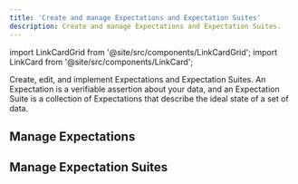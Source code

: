 ```yaml
---
title: 'Create and manage Expectations and Expectation Suites'
description: Create and manage Expectations and Expectation Suites.
---
```


import LinkCardGrid from '@site/src/components/LinkCardGrid';
import LinkCard from '@site/src/components/LinkCard';

<p class="DocItem__header-description">Create, edit, and implement Expectations and Expectation Suites. An Expectation is a verifiable assertion about your data, and an  Expectation Suite is a collection of Expectations that describe the ideal state of a set of data.</p>

## Manage Expectations

<LinkCardGrid>
  <LinkCard 
    topIcon 
    label="Create an Expectation"
    description="Create an instance of an Expectation"
    to="/core/expectations/manage_expectations#create-an-expectation" 
    icon="/img/expectation_icon.svg" 
  />
  <LinkCard 
    topIcon 
    label="Test an Expectation"
    description="Test an Expectation against a Batch of data."
    to="/core/expectations/manage_expectations#test-an-expectation" 
    icon="/img/expectation_icon.svg" 
  />
  <LinkCard 
    topIcon 
    label="Modify an Expectation"
    description="Modify the parameters for an existing Expectation"
    to="/core/expectations/manage_expectations#modify-an-expectation" 
    icon="/img/expectation_icon.svg" 
  />
  <LinkCard 
    topIcon 
    label="Customize an Expectation Class"
    description="Customize the name, default parameters, and Data Docs rendering of an existing Expectation Class"
    to="/core/expectations/manage_expectations#customize-an-expectation-class" 
    icon="/img/expectation_icon.svg" 
  />
</LinkCardGrid>

## Manage Expectation Suites

<LinkCardGrid>
  <LinkCard 
    topIcon 
    label="Create an Expectation Suite"
    description="Create an empty Expectation Suite to populate with Expectations"
    to="/core/expectation_suites/manage_expectation_suites#create-an-expectation-suite" 
    icon="/img/expectation_icon.svg" 
  />
  <LinkCard 
    topIcon 
    label="Get an existing Expectation Suite"
    description="Retrieve a previously created Expectation Suite from a Data Context"
    to="/core/expectation_suites/manage_expectation_suites#get-an-existing-expectation-suite" 
    icon="/img/expectation_icon.svg" 
  />
  <LinkCard 
    topIcon 
    label="Modify an Expectation Suite"
    description="Modify an existing Expectation Suite's attributes"
    to="/core/expectation_suites/manage_expectation_suites#modify-an-expectation-suite" 
    icon="/img/expectation_icon.svg" 
  />
  <LinkCard 
    topIcon 
    label="Delete an Expectation Suite"
    description="Permanently remove an Expectation Suite from a Data Context"
    to="/core/expectation_suites/manage_expectation_suites#delete-an-expectation-suite" 
    icon="/img/expectation_icon.svg" 
  />
  <LinkCard 
    topIcon 
    label="Add Expectations"
    description="Add individual Expectations to an Expectation Suite"
    to="/core/expectation_suites/manage_expectation_suites#add-expectations" 
    icon="/img/expectation_icon.svg" 
  />
  <LinkCard 
    topIcon 
    label="Get an Expectation"
    description="Get a specific Expectation from an Expectation Suite"
    to="/core/expectation_suites/manage_expectation_suites#get-an-expectation" 
    icon="/img/expectation_icon.svg" 
  />
  <LinkCard 
    topIcon 
    label="Edit a single Expectation"
    description="Edit a specific Expectation in an Expectation Suite"
    to="/core/expectation_suites/manage_expectation_suites#edit-a-single-expectation" 
    icon="/img/expectation_icon.svg" 
  />
  <LinkCard 
    topIcon 
    label="Edit multiple Expectations"
    description="Apply edits to multiple Expectations in an Expectation Suite"
    to="/core/expectation_suites/manage_expectation_suites#edit-multiple-expectations" 
    icon="/img/expectation_icon.svg" 
  />
  <LinkCard 
    topIcon 
    label="Delete an Expectation"
    description="Delete an Expectation from an Expectation Suite"
    to="/core/expectation_suites/manage_expectation_suites#delete-an-expectation" 
    icon="/img/expectation_icon.svg" 
  />
</LinkCardGrid>
